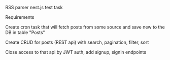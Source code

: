 RSS parser nest.js test task

Requirements

Create cron task that will fetch posts from some source and save new to the DB in table "Posts"

Create CRUD for posts (REST api) with search, pagination, filter, sort

Close access to that api by JWT auth, add signup, signin endpoints
